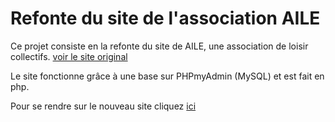 # Refonte du site de l'association AILE

Ce projet consiste en la refonte du site de AILE, une association de loisir collectifs. [voir le site original](https://aile31.fr/index.php#openModal)

Le site fonctionne grâce à une base sur PHPmyAdmin (MySQL) et est fait en php.

Pour se rendre sur le nouveau site cliquez [ici](http://dam31270.free.fr/index.php?page=accueil)
